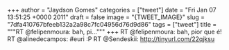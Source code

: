 
+++
author = "Jaydson Gomes"
categories = ["tweet"]
date = "Fri Jan 07 13:51:25 +0000 2011"
draft = false
image = "{TWEET_IMAGE}"
slug = "7dfa410767bfeeb132a2a98c7fc04956d76d9d86"
tags = ["tweet"]
title = """RT @felipenmoura: bah, pi..."""
+++
RT @felipenmoura: bah, pior que é! RT @alinedecampos: #euri :P RT @Sendeskii: http://tinyurl.com/22qjksu
